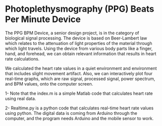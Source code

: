 
# Photoplethysmography (PPG) Beats Per Minute Device

The PPG BPM Device, a senior design project, is in the category of biological signal processing. The device is based on Beer-Lambert law which relates to the attenuation of light properties of the material through which light travels. Using the device from various body parts like a finger, hand, and forehead, we can obtain relevant information that results in heart rate calculations.

We calculated
the heart rate values in a quiet environment and environment that includes slight movement artifact. Also, we can interactively plot four real-time graphs, which are raw signal, processed signal, power spectrum, and BPM values, onto the computer screen.

1- Note that the index.m is a simple Matlab code that calculates heart rate using real data.

2- Realtime.py is a python code that calculates real-time heart rate values using python. The digital data is coming from Arduino through the computer, and the program needs Arduino and the mobile sensor to work.

